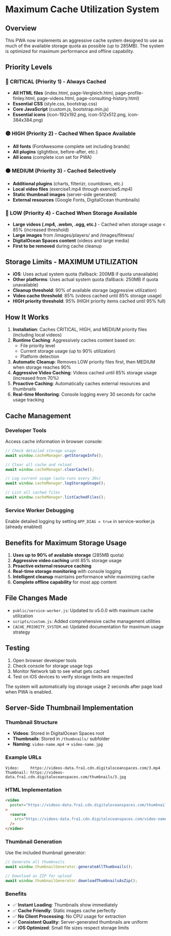 # Maximum Cache Utilization System

## Overview

This PWA now implements an aggressive cache system designed to use as much of the available storage quota as possible (up to 285MB). The system is optimized for maximum performance and offline capability.

## Priority Levels

### 🔴 CRITICAL (Priority 1) - Always Cached

- **All HTML files** (index.html, page-Vergleich.html, page-profile-finley.html, page-videos.html, page-consulting-history.html)
- **Essential CSS** (style.css, bootstrap.css)
- **Core JavaScript** (custom.js, bootstrap.min.js)
- **Essential icons** (icon-192x192.png, icon-512x512.png, icon-384x384.png)

### 🟡 HIGH (Priority 2) - Cached When Space Available

- **All fonts** (FontAwesome complete set including brands)
- **All plugins** (glightbox, before-after, etc.)
- **All icons** (complete icon set for PWA)

### 🟠 MEDIUM (Priority 3) - Cached Selectively

- **Additional plugins** (charts, filterizr, countdown, etc.)
- **Local video files** (exercise1.mp4 through exercise5.mp4)
- **Static thumbnail images** (server-side generated)
- **External resources** (Google Fonts, DigitalOcean thumbnails)

### 🔵 LOW (Priority 4) - Cached When Storage Available

- **Large videos (.mp4, .webm, .ogg, etc.)** - Cached when storage usage < 85% (increased threshold)
- **Large images** from /images/players/ and /images/fitness/
- **DigitalOcean Spaces content** (videos and large media)
- **First to be removed** during cache cleanup

## Storage Limits - MAXIMUM UTILIZATION

- **iOS**: Uses actual system quota (fallback: 200MB if quota unavailable)
- **Other platforms**: Uses actual system quota (fallback: 250MB if quota unavailable)
- **Cleanup threshold**: 90% of available storage (aggressive utilization)
- **Video cache threshold**: 85% (videos cached until 85% storage usage)
- **HIGH priority threshold**: 95% (HIGH priority items cached until 95% full)

## How It Works

1. **Installation**: Caches CRITICAL, HIGH, and MEDIUM priority files (including local videos)
2. **Runtime Caching**: Aggressively caches content based on:
   - File priority level
   - Current storage usage (up to 90% utilization)
   - Platform detection
3. **Automatic Cleanup**: Removes LOW priority files first, then MEDIUM when storage reaches 90%
4. **Aggressive Video Caching**: Videos cached until 85% storage usage (increased from 70%)
5. **Proactive Caching**: Automatically caches external resources and thumbnails
6. **Real-time Monitoring**: Console logging every 30 seconds for cache usage tracking

## Cache Management

### Developer Tools

Access cache information in browser console:

```javascript
// Check detailed storage usage
await window.cacheManager.getStorageInfo();

// Clear all cache and reload
await window.cacheManager.clearCache();

// Log current usage (auto-runs every 30s)
await window.cacheManager.logStorageUsage();

// List all cached files
await window.cacheManager.listCachedFiles();
```

### Service Worker Debugging

Enable detailed logging by setting `APP_DIAG = true` in service-worker.js (already enabled)

## Benefits for Maximum Storage Usage

1. **Uses up to 90% of available storage** (285MB quota)
2. **Aggressive video caching** until 85% storage usage
3. **Proactive external resource caching**
4. **Real-time storage monitoring** with console logging
5. **Intelligent cleanup** maintains performance while maximizing cache
6. **Complete offline capability** for most app content

## File Changes Made

- `public/service-worker.js`: Updated to v5.0.0 with maximum cache utilization
- `scripts/custom.js`: Added comprehensive cache management utilities
- `CACHE_PRIORITY_SYSTEM.md`: Updated documentation for maximum usage strategy

## Testing

1. Open browser developer tools
2. Check console for storage usage logs
3. Monitor Network tab to see what gets cached
4. Test on iOS devices to verify storage limits are respected

The system will automatically log storage usage 2 seconds after page load when PWA is enabled.

## Server-Side Thumbnail Implementation

### **Thumbnail Structure**

- **Videos**: Stored in DigitalOcean Spaces root
- **Thumbnails**: Stored in `/thumbnails/` subfolder
- **Naming**: `video-name.mp4` → `video-name.jpg`

### **Example URLs**

```text
Video:     https://videos-data.fra1.cdn.digitaloceanspaces.com/3.mp4
Thumbnail: https://videos-data.fra1.cdn.digitaloceanspaces.com/thumbnails/3.jpg
```

### **HTML Implementation**

```html
<video
  poster="https://videos-data.fra1.cdn.digitaloceanspaces.com/thumbnails/video-name.jpg"
>
  <source
    src="https://videos-data.fra1.cdn.digitaloceanspaces.com/video-name.mp4"
  />
</video>
```

### **Thumbnail Generation**

Use the included thumbnail generator:

```javascript
// Generate all thumbnails
await window.thumbnailGenerator.generateAllThumbnails();

// Download as ZIP for upload
await window.thumbnailGenerator.downloadThumbnailsAsZip();
```

### **Benefits**

- ✅ **Instant Loading**: Thumbnails show immediately
- ✅ **Cache Friendly**: Static images cache perfectly
- ✅ **No Client Processing**: No CPU usage for extraction
- ✅ **Consistent Quality**: Server-generated thumbnails are uniform
- ✅ **iOS Optimized**: Small file sizes respect storage limits
